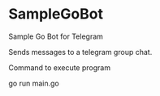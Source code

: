 # SampleGoBot
Sample Go Bot for Telegram

Sends messages to a telegram group chat.

Command to execute program

go run main.go
